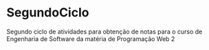 # SegundoCiclo
Segundo ciclo de atividades para obtenção de notas para o curso de Engenharia de Software da matéria de Programação Web 2

